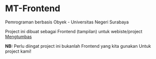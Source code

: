 # MT-Frontend
Pemrograman berbasis Obyek - Universitas Negeri Surabaya

Project ini dibuat sebagai Frontend (tampilan) untuk webiste/project [Mengtumbas](https://github.com/nop4al/Mengtumbas)

**NB:** Perlu diingat project ini bukanlah Frontend yang kita gunakan Untuk project kami!
